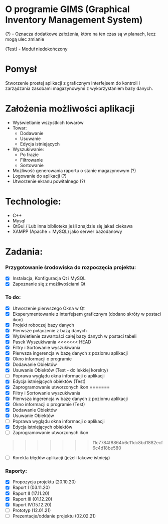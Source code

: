# O programie GIMS (Graphical Inventory Management System)

(?) - Oznacza dodatkowe założenia, które na ten czas są w planach, lecz mogą ulec zmianie

(Test) - Moduł niedokończony

# Pomysł 
Stworzenie prostej aplikacji z graficznym interfejsem do kontroli i zarządzania zasobami magazynowymi z wykorzystaniem bazy danych.

# Założenia możliwości aplikacji
- Wyświetlanie wszystkich towarów
- Towar:
  - Dodawanie
  - Usuwanie
  - Edycja istniejących
- Wyszukiwanie:
  - Po frazie
  - Filtrowanie
  - Sortowanie
- Możliwość generowania raportu o stanie magazynowym (?)
- Logowanie do aplikacji (?)
- Utworzenie ekranu powitalnego (?)

# Technologie:
- C++
- Mysql
- QtGui / Lub inna biblioteka jeśli znajdzie się jakaś ciekawa
- XAMPP (Apache + MySQL) jako serwer bazodanowy

# Zadania:
### Przygotowanie środowiska do rozpoczęcia projektu:
- [x] Instalacja, Konfiguracja Qt i MySQL
- [x] Zapoznanie się z możliwościami Qt

### To do:
- [x] Utworzenie pierwszego Okna w Qt
- [x] Eksperymentowanie z interfejsem graficznym (dodano skróty w postaci ikon)
- [x] Projekt roboczej bazy danych 
- [x] Pierwsze połączenie z bazą danych
- [x] Wyświetlenie zawartości całej bazy danych w postaci tabeli
- [x] Pasek Wyszukiwania
<<<<<<< HEAD
- [x] Filtry i Sortowanie wyszukiwania
- [x] Pierwsza ingerencja w bazę danych z poziomu aplikacji
- [x] Okno informacji o programie
- [x] Dodawanie Obiektów
- [x] Usuwanie Obiektów (Test - do lekkiej korekty)
- [ ] Poprawa wyglądu okna informacji o aplikacji
- [x] Edycja istniejących obiektów (Test)
- [x] Zaprogramowanie utworzonych ikon
=======
- [x] Filtry i Sortowanie wyszukiwania 
- [x] Pierwsza ingerencja w bazę danych z poziomu aplikacji
- [x] Okno informacji o programie (Test)
- [x] Dodawanie Obiektów 
- [x] Usuwanie Obiektów 
- [ ] Poprawa wyglądu okna informacji o aplikacji
- [x] Edycja istniejących obiektów 
- [ ] Zaprogramowanie utworzonych ikon
>>>>>>> f1c7784f8864b6c11dc8bd1882ecf6c4d18be580
- [ ] Korekta błędów aplikacji (jeżeli takowe istnieją)  

### Raporty:
 - [x] Propozycja projektu (20.10.20)
 - [x] Raport I (03.11.20)
 - [x] Raport II (17.11.20)
 - [x] Raport III (01.12.20)
 - [x] Raport IV(15.12.20)
 - [ ] Prototyp (12.01.21)
 - [ ] Prezentacje/oddanie projektu (02.02.21)
